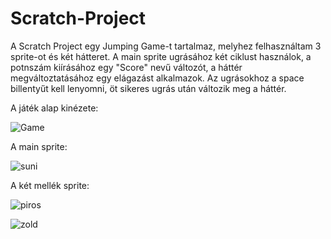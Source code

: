 # Scratch-Project
A Scratch Project egy Jumping Game-t tartalmaz, melyhez felhasználtam 3 sprite-ot és két hátteret.
A main sprite ugrásához két ciklust használok, a potnszám kiírásához egy "Score" nevű változót, a háttér megváltoztatásához egy elágazást alkalmazok.
Az ugrásokhoz a space billentyűt kell lenyomni, öt sikeres ugrás után változik meg a háttér.


A játék alap kinézete:


![Game](https://user-images.githubusercontent.com/99276463/155891238-04936056-4151-4dbc-b0b3-8ba738d9aa9f.png)


A main sprite:



![suni](https://user-images.githubusercontent.com/99276463/155891334-93615984-0f3d-468b-807d-eb2299ce5e96.png)


A két mellék sprite:


![piros](https://user-images.githubusercontent.com/99276463/155891361-70ef097a-bcf8-48fc-ae41-2ca5ef15bfff.png)




![zold](https://user-images.githubusercontent.com/99276463/155891366-8ee2fc80-3686-453b-8027-c0754a5b55fd.png)

